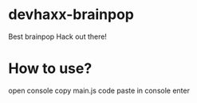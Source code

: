 # devhaxx-brainpop
Best brainpop Hack out there!

# How to use?
open console
copy main.js code
paste in console
enter
